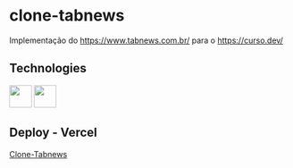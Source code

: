 # clone-tabnews
Implementação do https://www.tabnews.com.br/ para o https://curso.dev/

## Technologies
<div>
  <img src="https://cdn.jsdelivr.net/gh/devicons/devicon/icons/react/react-original.svg" height="40px" width="40px"/>
  <img src="https://cdn.jsdelivr.net/gh/devicons/devicon/icons/nextjs/nextjs-original.svg" height="40px" width="40px"/>
</div>

## Deploy - Vercel
[Clone-Tabnews](https://clone-tabnews-chi-six.vercel.app/)
